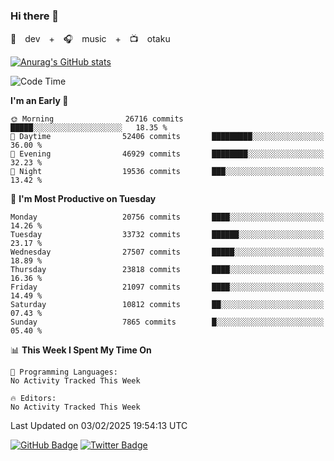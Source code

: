 ### Hi there 👋

🚀　dev　+　🎧　music　+　📺　otaku


[![Anurag's GitHub stats](https://github-readme-stats.vercel.app/api?username=koheitasaka&count_private=true&show_icons=true&theme=monokai)](https://github.com/koheitasaka/github-readme-stats)

<!--START_SECTION:waka-->
![Code Time](http://img.shields.io/badge/Code%20Time-1%2C161%20hrs%2023%20mins-blue)

**I'm an Early 🐤** 

```text
🌞 Morning                26716 commits       █████░░░░░░░░░░░░░░░░░░░░   18.35 % 
🌆 Daytime                52406 commits       █████████░░░░░░░░░░░░░░░░   36.00 % 
🌃 Evening                46929 commits       ████████░░░░░░░░░░░░░░░░░   32.23 % 
🌙 Night                  19536 commits       ███░░░░░░░░░░░░░░░░░░░░░░   13.42 % 
```
📅 **I'm Most Productive on Tuesday** 

```text
Monday                   20756 commits       ████░░░░░░░░░░░░░░░░░░░░░   14.26 % 
Tuesday                  33732 commits       ██████░░░░░░░░░░░░░░░░░░░   23.17 % 
Wednesday                27507 commits       █████░░░░░░░░░░░░░░░░░░░░   18.89 % 
Thursday                 23818 commits       ████░░░░░░░░░░░░░░░░░░░░░   16.36 % 
Friday                   21097 commits       ████░░░░░░░░░░░░░░░░░░░░░   14.49 % 
Saturday                 10812 commits       ██░░░░░░░░░░░░░░░░░░░░░░░   07.43 % 
Sunday                   7865 commits        █░░░░░░░░░░░░░░░░░░░░░░░░   05.40 % 
```


📊 **This Week I Spent My Time On** 

```text
💬 Programming Languages: 
No Activity Tracked This Week

🔥 Editors: 
No Activity Tracked This Week
```


 Last Updated on 03/02/2025 19:54:13 UTC
<!--END_SECTION:waka-->

[![GitHub Badge](https://img.shields.io/badge/GitHub-100000?style=for-the-badge&logo=github&logoColor=white)](https://github.com/koheitasaka)
[![Twitter Badge](https://img.shields.io/badge/Twitter-1DA1F2?style=for-the-badge&logo=twitter&logoColor=white)](https://twitter.com/sleep_asleep_)
